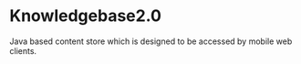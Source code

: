 # Knowledgebase2.0

Java based content store which is designed to be accessed by mobile web clients.
